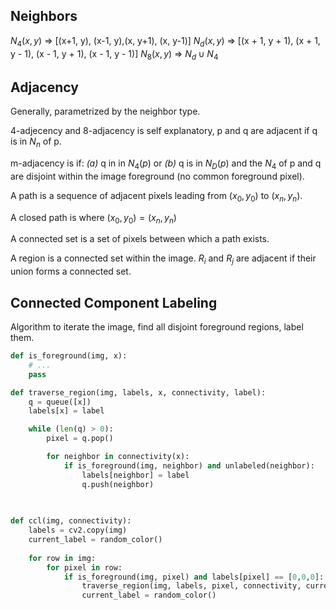 ## Neighbors
$N_4(x,y)$ => [(x+1, y), (x-1, y),(x, y+1), (x, y-1)]
$N_d(x,y)$ => [(x + 1, y + 1), (x + 1, y - 1), (x - 1, y + 1), (x - 1, y - 1)]
$N_8(x,y)$ => $N_d \cup N_4$
## Adjacency
Generally, parametrized by the neighbor type.

4-adjecency and 8-adjacency is self explanatory, p and q are adjacent if 
q is in $N_n$ of p. 

m-adjacency is if:
*(a)* q in in $N_4(p)$ or
*(b)* q is in $N_D(p)$ and the $N_4$ of p and q are disjoint within the image foreground (no common foreground pixel). 

A path is a sequence of adjacent pixels leading from $(x_0, y_0)$ to $(x_n, y_n)$.

A closed path is where $(x_0, y_0) = (x_n, y_n)$

A connected set is a set of pixels between which a path exists.

A region is a connected set within the image. $R_i$ and $R_j$ are adjacent if their union forms a connected set. 

## Connected Component Labeling
Algorithm to iterate the image, find all disjoint foreground regions, label them. 

```python
def is_foreground(img, x):
	# ...
	pass

def traverse_region(img, labels, x, connectivity, label):
	q = queue([x])
	labels[x] = label

	while (len(q) > 0):
		pixel = q.pop()		

		for neighbor in connectivity(x):
			if is_foreground(img, neighbor) and unlabeled(neighbor):
				labels[neighbor] = label
				q.push(neighbor)
		
		

def ccl(img, connectivity):
	labels = cv2.copy(img)
	current_label = random_color()
	
	for row in img:
		for pixel in row:
			if is_foreground(img, pixel) and labels[pixel] == [0,0,0]:
				traverse_region(img, labels, pixel, connectivity, current_label)
				current_label = random_color()                                                                                                                                                                                                                                                              
		
```




